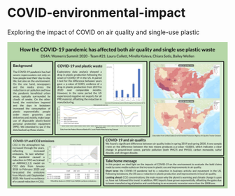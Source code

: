 # COVID-environmental-impact
Exploring the impact of COVID on air quality and single-use plastic  





![Project Poster](/documents/Project_Poster.jpg)
